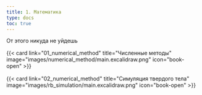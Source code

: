 ```yaml
---
title: 1. Математика
type: docs
toc: true
---
```


От этого никуда не уйдешь

<p></p>
<div class="not-prose">
<div class="container">
  <div class="row">
    <div class="col" style="margin-top: 3%;">
  {{< card link="01_numerical_method" title="Численные методы" image="images/numerical_method/main.excalidraw.png" icon="book-open" >}}
   </div>
    <div class="col" style="margin-top: 3%;">
  {{< card link="02_numerical_method" title="Симуляция твердого тела" image="images/rb_simulation/main.excalidraw.png" icon="book-open" >}}
   </div>
</div>
</div>